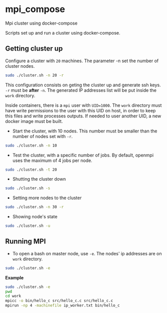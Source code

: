 # mpi_compose
Mpi cluster using docker-compose

Scripts set up and run a cluster using docker-compose.

<!--
## Building image or getting it from DockerHub

To create an image:

```bash
sudo ./build_image.sh
```
This image create a user `mpi` with `UID=1000`. This is useful to share the directory `work` with the host and the cluster nodes.

To get an image from DockerHub:
```bash
sudo docker pull darlon/mpi
sudo docker tag darlon/mpi mpi
```
-->

## Getting cluster up

Configure a cluster with `20` machines. The parameter -n set the number of cluster nodes.

```bash
sudo ./cluster.sh -n 20 -r
```

This configuration consists on geting the cluster up and generate ssh keys. `-r` must be **after** `-n`. The generated IP addresses list will be put inside the `work` directory. 

Inside containers, there is a `mpi` user with `UID=1000`. The `work` directory must have write permissions to the user with this UID on host, in order to keep this files and write processes outputs. If needed to user another UID, a new docker image must be built.


- Start the cluster, with 10 nodes. This number must be smaller than the number of nodes set with `-r`.
```bash
sudo ./cluster.sh -n 10
```

- Test the cluster, with a specific number of jobs. By default, openmpi uses the maximum of 4 jobs per node.
```bash
sudo ./cluster.sh -t 20
```

- Shutting the cluster down
```bash
sudo ./cluster.sh -s
```

- Setting more nodes to the cluster
```bash
sudo ./cluster.sh -n 30 -r
```

- Showing node's state
```bash
sudo ./cluster.sh -u
```

## Running MPI
- To open a bash on master node, use `-e`. The nodes' ip addresses are on `work` directory.
```bash
sudo ./cluster.sh -e
```

**Example**  
```bash
sudo ./cluster.sh -e
pwd
cd work
mpicc -o bin/hello_c src/hello_c.c src/hello_c.c
mpirun -np 4 -machinefile ip_worker.txt bin/hello_c
```


